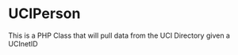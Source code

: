 UCIPerson
=========

This is a PHP Class that will pull data from the UCI Directory given a UCInetID